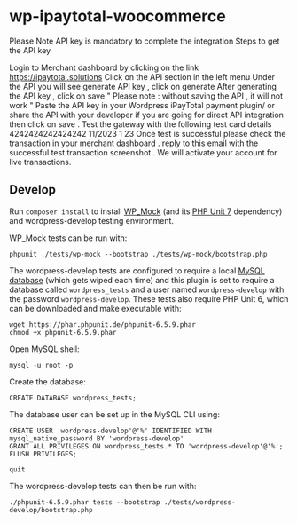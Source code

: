 # wp-ipaytotal-woocommerce
Please Note API key is mandatory to complete the integration 
Steps to get the API key 

Login to Merchant dashboard by clicking on the link https://ipaytotal.solutions
Click on the API section in the left menu 
Under the API you will see generate API key , click on generate 
After generating the API key , click on save " Please note : without saving the API , it will not work " 
Paste the API key in your Wordpress iPayTotal payment plugin/ or share the API with your developer if you are going for direct API integration then click on save .
Test the gateway with the following test card details 
4242424242424242 
11/2023 1
23
Once test is successful please check the transaction in your merchant dashboard . 
reply to this email with the successful test transaction screenshot . 
We will activate your account for live transactions. 

## Develop

Run `composer install` to install [WP_Mock](https://github.com/10up/wp_mock) (and its [PHP Unit 7](https://github.com/sebastianbergmann/phpunit) dependency) and wordpress-develop testing environment.

WP_Mock tests can be run with:

```
phpunit ./tests/wp-mock --bootstrap ./tests/wp-mock/bootstrap.php
```

The wordpress-develop tests are configured to require a local [MySQL database](https://dev.mysql.com/downloads/mysql/) (which gets wiped each time) and this plugin is set to require a database called `wordpress_tests` and a user named `wordpress-develop` with the password `wordpress-develop`. These tests also require PHP Unit 6, which can be downloaded and make executable with:

```
wget https://phar.phpunit.de/phpunit-6.5.9.phar
chmod +x phpunit-6.5.9.phar
```

Open MySQL shell:

```
mysql -u root -p
```

Create the database:

```
CREATE DATABASE wordpress_tests;
```

The database user can be set up in the MySQL CLI using:

```
CREATE USER 'wordpress-develop'@'%' IDENTIFIED WITH mysql_native_password BY 'wordpress-develop'
GRANT ALL PRIVILEGES ON wordpress_tests.* TO 'wordpress-develop'@'%';
FLUSH PRIVILEGES;
```

```
quit
```

The wordpress-develop tests can then be run with:

```
./phpunit-6.5.9.phar tests --bootstrap ./tests/wordpress-develop/bootstrap.php
```

